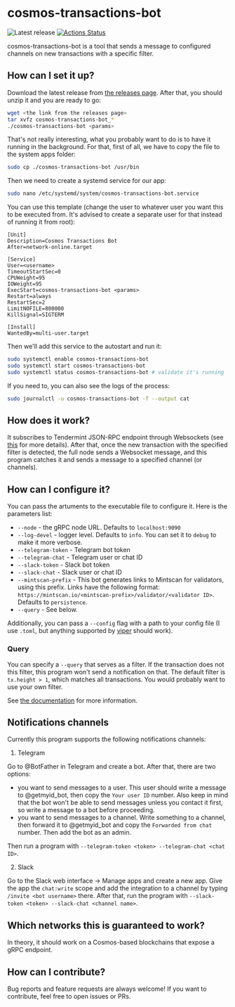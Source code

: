 # cosmos-transactions-bot

![Latest release](https://img.shields.io/github/v/release/solarlabsteam/cosmos-transactions-bot)
[![Actions Status](https://github.com/solarlabsteam/cosmos-transactions-bot/workflows/test/badge.svg)](https://github.com/solarlabsteam/cosmos-transactions-bot/actions)

cosmos-transactions-bot is a tool that sends a message to configured channels on new transactions with a specific filter.

## How can I set it up?

Download the latest release from [the releases page](https://github.com/solarlabsteam/cosmos-transactions-bot/releases/). After that, you should unzip it and you are ready to go:

```sh
wget <the link from the releases page>
tar xvfz cosmos-transactions-bot_*
./cosmos-transactions-bot <params>
```

That's not really interesting, what you probably want to do is to have it running in the background. For that, first of all, we have to copy the file to the system apps folder:

```sh
sudo cp ./cosmos-transactions-bot /usr/bin
```

Then we need to create a systemd service for our app:

```sh
sudo nano /etc/systemd/system/cosmos-transactions-bot.service
```

You can use this template (change the user to whatever user you want this to be executed from. It's advised to create a separate user for that instead of running it from root):

```
[Unit]
Description=Cosmos Transactions Bot
After=network-online.target

[Service]
User=<username>
TimeoutStartSec=0
CPUWeight=95
IOWeight=95
ExecStart=cosmos-transactions-bot <params>
Restart=always
RestartSec=2
LimitNOFILE=800000
KillSignal=SIGTERM

[Install]
WantedBy=multi-user.target
```

Then we'll add this service to the autostart and run it:

```sh
sudo systemctl enable cosmos-transactions-bot
sudo systemctl start cosmos-transactions-bot
sudo systemctl status cosmos-transactions-bot # validate it's running
```

If you need to, you can also see the logs of the process:

```sh
sudo journalctl -u cosmos-transactions-bot -f --output cat
```

## How does it work?

It subscribes to Tendermint JSON-RPC endpoint through Websockets (see [this](https://docs.tendermint.com/master/rpc/#/Websocket/subscribe) for more details). After that, once the new transaction with the specified filter is detected, the full node sends a Websocket message, and this program catches it and sends a message to a specified channel (or channels).

## How can I configure it?

You can pass the artuments to the executable file to configure it. Here is the parameters list:

- `--node` - the gRPC node URL. Defaults to `localhost:9090`
- `--log-devel` - logger level. Defaults to `info`. You can set it to `debug` to make it more verbose.
- `--telegram-token` - Telegram bot token
- `--telegram-chat` - Telegram user or chat ID
- `--slack-token` - Slack bot token
- `--slack-chat` - Slack user or chat ID
- `--mintscan-prefix` - This bot generates links to Mintscan for validators, using this prefix. Links have the following format: `https://mintscan.io/<mintscan-prefix>/validator/<validator ID>`. Defaults to `persistence`.
- `--query` - See below.


Additionally, you can pass a `--config` flag with a path to your config file (I use `.toml`, but anything supported by [viper](https://github.com/spf13/viper) should work).

### Query

You can specify a `--query` that serves as a filter. If the transaction does not this filter, this program won't send a notification on that. The default filter is `tx.height > 1`, which matches all transactions. You would probably want to use your own filter.

See [the documentation](https://docs.tendermint.com/master/rpc/#/Websocket/subscribe) for more information.

## Notifications channels

Currently this program supports the following notifications channels:
1) Telegram

Go to @BotFather in Telegram and create a bot. After that, there are two options:
- you want to send messages to a user. This user should write a message to @getmyid_bot, then copy the `Your user ID` number. Also keep in mind that the bot won't be able to send messages unless you contact it first, so write a message to a bot before proceeding.
- you want to send messages to a channel. Write something to a channel, then forward it to @getmyid_bot and copy the `Forwarded from chat` number. Then add the bot as an admin.


Then run a program with `--telegram-token <token> --telegram-chat <chat ID>`.

2) Slack

Go to the Slack web interface -> Manage apps and create a new app.
Give the app the `chat:write` scope and add the integration to a channel by typing `/invite <bot username>` there.
After that, run the program with `--slack-token <token> --slack-chat <channel name>`.


## Which networks this is guaranteed to work?

In theory, it should work on a Cosmos-based blockchains that expose a gRPC endpoint.

## How can I contribute?

Bug reports and feature requests are always welcome! If you want to contribute, feel free to open issues or PRs.
